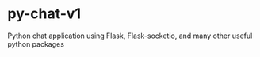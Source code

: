 # py-chat-v1
 Python chat application using Flask, Flask-socketio, and many other useful python packages
